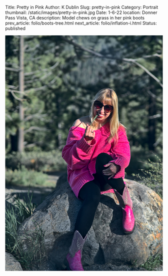 Title: Pretty in Pink
Author: K Dublin
Slug: pretty-in-pink
Category: Portrait
thumbnail: /static/images/pretty-in-pink.jpg
Date: 1-6-22
location: Donner Pass Vista, CA
description: Model chews on grass in her pink boots
prev_article: folio/boots-tree.html
next_article: folio/inflation-i.html
Status: published

<img src="../static/images/pretty-in-pink.jpg" alt="Model chews on grass in her pink boots" width=1000px />
